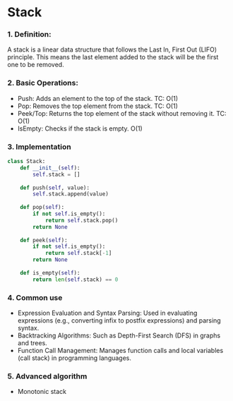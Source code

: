 # Stack
### 1. Definition:
A stack is a linear data structure that follows the Last In, First Out (LIFO) principle. This means the last element added to the stack will be the first one to be removed.

### 2. Basic Operations:
- Push: Adds an element to the top of the stack. TC: O(1)
- Pop: Removes the top element from the stack. TC: O(1)
- Peek/Top: Returns the top element of the stack without removing it. TC: O(1)
- IsEmpty: Checks if the stack is empty. O(1)

### 3. Implementation

```python
class Stack:
    def __init__(self):
        self.stack = []
    
    def push(self, value):
        self.stack.append(value)
    
    def pop(self):
        if not self.is_empty():
            return self.stack.pop()
        return None
    
    def peek(self):
        if not self.is_empty():
            return self.stack[-1]
        return None
    
    def is_empty(self):
        return len(self.stack) == 0
```

### 4. Common use
- Expression Evaluation and Syntax Parsing: Used in evaluating expressions (e.g., converting infix to postfix expressions) and parsing syntax.
- Backtracking Algorithms: Such as Depth-First Search (DFS) in graphs and trees.
- Function Call Management: Manages function calls and local variables (call stack) in programming languages.

### 5. Advanced algorithm
- Monotonic stack